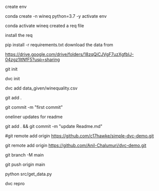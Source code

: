 create env

conda create -n wineq python=3.7 -y
activate env

conda activate wineq
created a req file

install the req

pip install -r requirements.txt
download the data from

https://drive.google.com/drive/folders/18zqQiCJVgF7uzXgfbIJ-04zgz1ItNfF5?usp=sharing

git init

dvc init
 
dvc add data_given/winequality.csv

git add .

git commit -m "first commit"

oneliner updates for readme

git add . && git commit -m "update Readme.md"

#git remote add origin https://github.com/c17hawke/simple-dvc-demo.git

git remote add origin https://github.com/Anil-Chalumuri/dvc-demo.git

git branch -M main

git push origin main



python src/get_data.py


dvc repro
